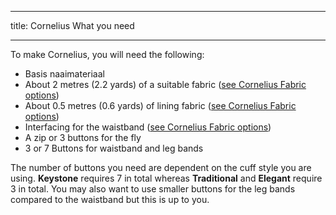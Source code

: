 ***

title: Cornelius What you need

***

To make Cornelius, you will need the following:

- Basis naaimateriaal
- About 2 metres (2.2 yards) of a suitable fabric ([see Cornelius Fabric options](/docs/patterns/cornelius/fabric/))
- About 0.5 metres (0.6 yards) of lining fabric ([see Cornelius Fabric options](/docs/patterns/cornelius/fabric/))
- Interfacing for the waistband ([see Cornelius Fabric options](/docs/patterns/cornelius/fabric/))
- A zip or 3 buttons for the fly
- 3 or 7 Buttons for waistband and leg bands

<Note>

The number of buttons you need are dependent on the cuff style you are using. **Keystone** requires 7 in total whereas **Traditional** and **Elegant** require 3 in total. You may also want to use smaller buttons for the leg bands compared to the waistband but this is up to you.

</Note>
